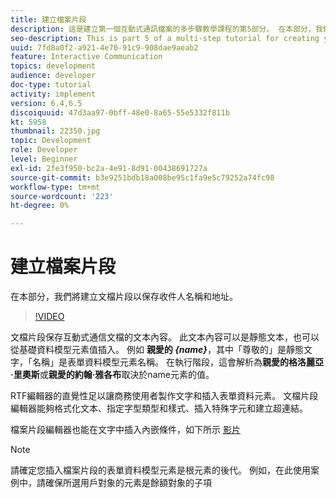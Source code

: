 ```yaml
---
title: 建立檔案片段
description: 這是建立第一個互動式通訊檔案的多步驟教學課程的第5部分。 在本部分，我們將建立文檔片段以保存收件人名稱和地址。
seo-description: This is part 5 of a multi-step tutorial for creating your first interactive communications document. In this part, we will create document fragment to hold the recipient name and address.
uuid: 7fd8a0f2-a921-4e70-91c9-908dae9aeab2
feature: Interactive Communication
topics: development
audience: developer
doc-type: tutorial
activity: implement
version: 6.4,6.5
discoiquuid: 47d3aa97-0bff-48e0-8a65-55e5332f811b
kt: 5958
thumbnail: 22350.jpg
topic: Development
role: Developer
level: Beginner
exl-id: 2fe3f950-bc2a-4e91-8d91-00438691727a
source-git-commit: b3e9251bdb18a008be95c1fa9e5c79252a74fc98
workflow-type: tm+mt
source-wordcount: '223'
ht-degree: 0%

---
```


# 建立檔案片段

在本部分，我們將建立文檔片段以保存收件人名稱和地址。

>[!VIDEO](https://video.tv.adobe.com/v/22350?quality=12&learn=on)

文檔片段保存互動式通信文檔的文本內容。 此文本內容可以是靜態文本，也可以從基礎資料模型元素值插入。 例如 **親愛的 _{name}_**，其中「尊敬的」是靜態文字，「名稱」是表單資料模型元素名稱。 在執行階段，這會解析為&#x200B;**親愛的格洛麗亞·里奧斯**或&#x200B;**親愛的約翰·雅各布**取決於name元素的值。

RTF編輯器的直覺性足以讓商務使用者製作文字和插入表單資料元素。 文檔片段編輯器能夠格式化文本、指定字型類型和樣式、插入特殊字元和建立超連結。

檔案片段編輯器也能在文字中插入內嵌條件，如下所示 [影片](https://helpx.adobe.com/experience-manager/kt/forms/using/editing-improvements-correspondence-mgmt-feature-video-use.html)

>[!NOTE]
>
>請確定您插入檔案片段的表單資料模型元素是根元素的後代。 例如，在此使用案例中，請確保所選用戶對象的元素是餘額對象的子項
